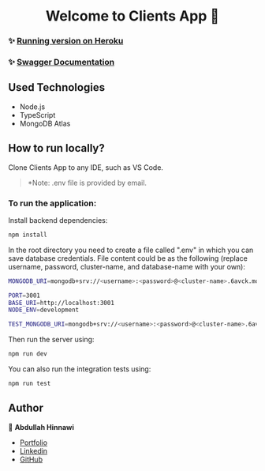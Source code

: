 <h1 align="center">Welcome to Clients App 👋</h1>

### ✨ [Running version on Heroku](https://clients-app-6580c5664bf2.herokuapp.com)

### ✨ [Swagger Documentation](https://clients-app-6580c5664bf2.herokuapp.com/api-docs)

## Used Technologies

- Node.js
- TypeScript
- MongoDB Atlas

## How to run locally?

Clone Clients App to any IDE, such as VS Code.

> \*Note: .env file is provided by email.

### To run the application:

Install backend dependencies:

```sh
npm install
```

In the root directory you need to create a file called ".env" in which you
can save database credentials. File content could be as
the following (replace username, password, cluster-name, and database-name with your own):

```sh
MONGODB_URI=mongodb+srv://<username>:<password>@<cluster-name>.6avck.mongodb.net/<database-name>?retryWrites=true&w=majority

PORT=3001
BASE_URI=http://localhost:3001
NODE_ENV=development

TEST_MONGODB_URI=mongodb+srv://<username>:<password>@<cluster-name>.6avck.mongodb.net/<database-name>?retryWrites=true&w=majority
```

Then run the server using:

```sh
npm run dev
```

You can also run the integration tests using:

```sh
npm run test
```

## Author

👤 **Abdullah Hinnawi**

- [Portfolio](https://abdullahhinnawi.com/)
- [Linkedin](https://www.linkedin.com/in/abdullah-hinnawi-426465198/)
- [GitHub](https://github.com/abdullahHinnawi)
